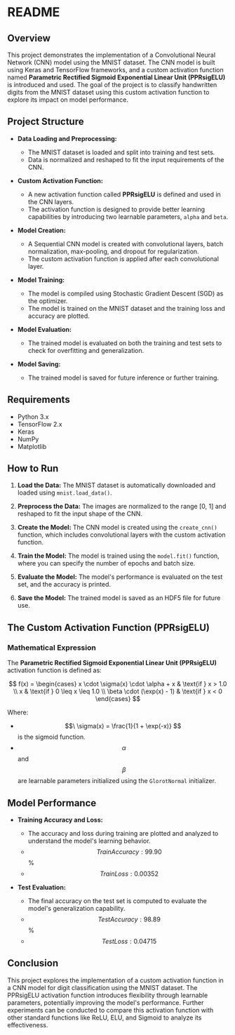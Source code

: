 # README

## Overview

This project demonstrates the implementation of a Convolutional Neural Network (CNN) model using the MNIST dataset. The CNN model is built using Keras and TensorFlow frameworks, and a custom activation function named **Parametric Rectified Sigmoid Exponential Linear Unit (PPRsigELU)** is introduced and used. The goal of the project is to classify handwritten digits from the MNIST dataset using this custom activation function to explore its impact on model performance.

## Project Structure

- **Data Loading and Preprocessing:**
  - The MNIST dataset is loaded and split into training and test sets.
  - Data is normalized and reshaped to fit the input requirements of the CNN.

- **Custom Activation Function:**
  - A new activation function called **PPRsigELU** is defined and used in the CNN layers.
  - The activation function is designed to provide better learning capabilities by introducing two learnable parameters, `alpha` and `beta`.

- **Model Creation:**
  - A Sequential CNN model is created with convolutional layers, batch normalization, max-pooling, and dropout for regularization.
  - The custom activation function is applied after each convolutional layer.

- **Model Training:**
  - The model is compiled using Stochastic Gradient Descent (SGD) as the optimizer.
  - The model is trained on the MNIST dataset and the training loss and accuracy are plotted.

- **Model Evaluation:**
  - The trained model is evaluated on both the training and test sets to check for overfitting and generalization.

- **Model Saving:**
  - The trained model is saved for future inference or further training.

## Requirements

- Python 3.x
- TensorFlow 2.x
- Keras
- NumPy
- Matplotlib


## How to Run

1. **Load the Data:**
   The MNIST dataset is automatically downloaded and loaded using `mnist.load_data()`.

2. **Preprocess the Data:**
   The images are normalized to the range [0, 1] and reshaped to fit the input shape of the CNN.

3. **Create the Model:**
   The CNN model is created using the `create_cnn()` function, which includes convolutional layers with the custom activation function.

4. **Train the Model:**
   The model is trained using the `model.fit()` function, where you can specify the number of epochs and batch size.

5. **Evaluate the Model:**
   The model's performance is evaluated on the test set, and the accuracy is printed.

6. **Save the Model:**
   The trained model is saved as an HDF5 file for future use.

## The Custom Activation Function (PPRsigELU)

### Mathematical Expression

The **Parametric Rectified Sigmoid Exponential Linear Unit (PPRsigELU)** activation function is defined as:

$$
f(x) =
\begin{cases}
x \cdot \sigma(x) \cdot \alpha + x & \text{if } x > 1.0 \\
x & \text{if } 0 \leq x \leq 1.0 \\
\beta \cdot (\exp(x) - 1) & \text{if } x < 0
\end{cases}
$$

Where:
- $$\ \sigma(x) = \frac{1}{1 + \exp(-x)} $$ is the sigmoid function.
- $$\ \alpha $$ and $$\ \beta $$ are learnable parameters initialized using the `GlorotNormal` initializer.

## Model Performance

- **Training Accuracy and Loss:**
  - The accuracy and loss during training are plotted and analyzed to understand the model's learning behavior.
  - $$\ Train Accuracy: 99.90$$%
  - $$\ Train Loss:  0.00352$$


- **Test Evaluation:**
  - The final accuracy on the test set is computed to evaluate the model's generalization capability.
  - $$\ Test Accuracy: 98.89$$%
  - $$\ Test Loss:  0.04715$$
## Conclusion

This project explores the implementation of a custom activation function in a CNN model for digit classification using the MNIST dataset. The PPRsigELU activation function introduces flexibility through learnable parameters, potentially improving the model's performance. Further experiments can be conducted to compare this activation function with other standard functions like ReLU, ELU, and Sigmoid to analyze its effectiveness.
